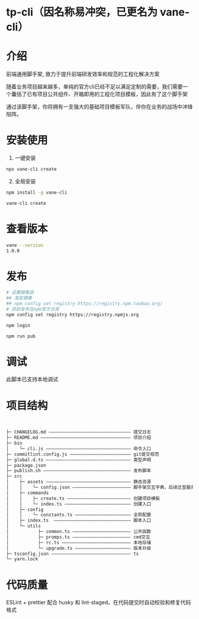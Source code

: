 <!--
 * @Author: Vane
 * @Date: 2021-08-19 19:08:17
 * @LastEditTime: 2021-09-07 18:00:54
 * @LastEditors: Vane
 * @Description:
 * @FilePath: \tp-cli\README.md
-->

# tp-cli（因名称易冲突，已更名为 vane-cli）

# 介绍

前端通用脚手架, 致力于提升前端研发效率和规范的工程化解决方案

随着业务项目越来越多，单纯的官方cli已经不足以满足定制的需要，我们需要一个囊括了已有项目公共组件、开箱即用的工程化项目模板，因此有了这个脚手架

通过该脚手架，你将拥有一支强大的基础项目模板军队，伴你在业务的战场中冲锋陷阵。

# 安装使用

1. 一键安装

```bash
npx vane-cli create
```

2. 全局安装

```bash
npm install -g vane-cli
```

```bash
vane-cli create
```

# 查看版本

```bash
vane --version
1.0.0
```

# 发布

```bash
# 设置镜像源
## 淘宝镜像 
## npm config set registry https://registry.npm.taobao.org/
# 目前发布在npm官方仓库
npm config set registry https://registry.npmjs.org

npm login

npm run pub
```

# 调试

此脚本已支持本地调试

# 项目结构

```bash


├─ CHANGELOG.md ——————————————————————————————— 提交日志
├─ README.md —————————————————————————————————— 项目介绍
├─ bin
│    └─ cli.js ———————————————————————————————— 命令入口
├─ commitlint.config.js ——————————————————————— git提交规范
├─ global.d.ts ———————————————————————————————— 类型声明
├─ package.json
├─ publish.sh ————————————————————————————————— 发布脚本
├─ src
│    ├─ assets ———————————————————————————————— 静态资源
│    │    └─ config.json —————————————————————— 脚手架交互字典，后续迁至服务器
│    ├─ commands
│    │    ├─ create.ts ———————————————————————— 创建项目模板
│    │    └─ index.ts ————————————————————————— 创建入口
│    ├─ config
│    │    └─ constants.ts ————————————————————— 全局配置
│    ├─ index.ts  ————————————————————————————— 脚本入口
│    └─ utils
│           ├─ common.ts —————————————————————— 公共函数
│           ├─ promps.ts —————————————————————— cmd交互
│           ├─ rc.ts —————————————————————————— 本地存储
│           └─ upgrade.ts ————————————————————— 版本升级
├─ tsconfig.json —————————————————————————————— ts
└─ yarn.lock


```

# 代码质量

ESLint + prettier 配合 husky 和 lint-staged，在代码提交时自动校验和修复代码格式